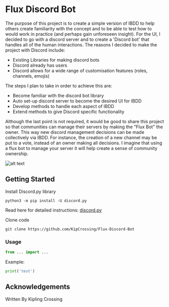 # Flux Discord Bot

The purpose of this project is to create a simple version of IBDD to help others create familiarity with the concept and to be able to test how to would work in practice (and perhaps gain unforeseen insight). For the UI, I decided to go with a discord server and to create a 'Discord bot' that handles all of the human interactions. The reasons I decided to make the project with Discord include:

- Existing Libraries for making discord bots
- Discord already has users
- Discord allows for a wide range of customisation features (roles, channels, emojis)

The steps I plan to take in order to achieve this are:

- Become familiar with the discord bot library
- Auto set-up discord server to become the desired UI for IBDD
- Develop methods to handle each aspect of IBDD
- Extend methods to give Discord specific functionality

Although the last point is not required, it would be good to share this project so that communities can manage their servers by making the "Flux Bot" the owner. This way new discord management decisions can be made collectively via IBDD. For instance, the creation of a new channel may be put to a vote, instead of an owner making all decisions. I imagine that using a flux bot to manage your server it will help create a sense of community ownership.

![alt text](https://github.com/KipCrossing/Flux-Discord-Bot/blob/master/Flux-bot-example.png)

## Getting Started

Install Discord.py library

```
python3 -m pip install -U discord.py
```

Read here for detailed instructions: [discord.py](https://pypi.org/project/discord.py/)

Clone code

```
git clone https://github.com/KipCrossing/Flux-Discord-Bot
```

### Usage

```python
from ... import ...
```

Example:

```python
print('test')
```

## Acknowledgements

Written By Kipling Crossing
